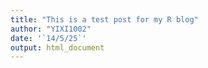 ```yaml
---
title: "This is a test post for my R blog"
author: "YIXI1002"
date: '`14/5/25`'
output: html_document
---
```

